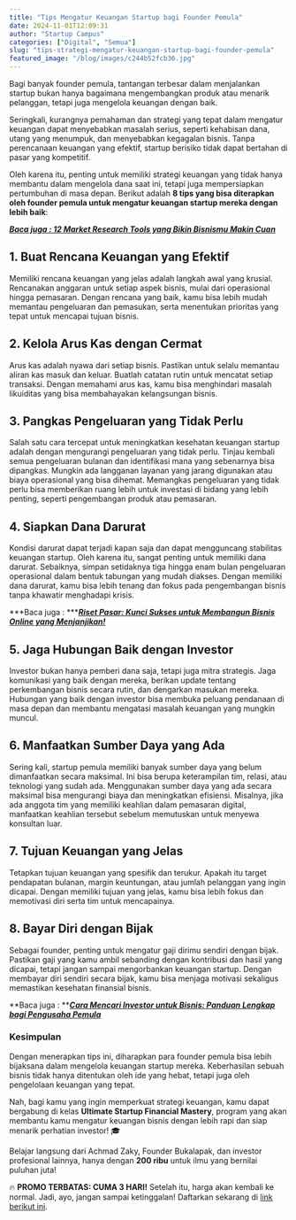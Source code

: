```yaml
---
title: "Tips Mengatur Keuangan Startup bagi Founder Pemula"
date: 2024-11-01T12:09:31
author: "Startup Campus"
categories: ["Digital", "Semua"]
slug: "tips-strategi-mengatur-keuangan-startup-bagi-founder-pemula"
featured_image: "/blog/images/c244b52fcb36.jpg"
---
```


Bagi banyak founder pemula, tantangan terbesar dalam menjalankan startup bukan hanya bagaimana mengembangkan produk atau menarik pelanggan, tetapi juga mengelola keuangan dengan baik. 

Seringkali, kurangnya pemahaman dan strategi yang tepat dalam mengatur keuangan dapat menyebabkan masalah serius, seperti kehabisan dana, utang yang menumpuk, dan menyebabkan kegagalan bisnis. Tanpa perencanaan keuangan yang efektif, startup berisiko tidak dapat bertahan di pasar yang kompetitif. 

Oleh karena itu, penting untuk memiliki strategi keuangan yang tidak hanya membantu dalam mengelola dana saat ini, tetapi juga mempersiapkan pertumbuhan di masa depan. Berikut adalah **8 tips yang bisa diterapkan oleh founder pemula untuk mengatur keuangan startup mereka dengan lebih baik**:

[***Baca juga : 12 Market Research Tools yang Bikin Bisnismu Makin Cuan***](https://startupcampus.id/blog/12-market-research-tools-yang-bikin-bisnismu-makin-cuan/)

## **1. Buat Rencana Keuangan yang Efektif**

Memiliki rencana keuangan yang jelas adalah langkah awal yang krusial. Rencanakan anggaran untuk setiap aspek bisnis, mulai dari operasional hingga pemasaran. Dengan rencana yang baik, kamu bisa lebih mudah memantau pengeluaran dan pemasukan, serta menentukan prioritas yang tepat untuk mencapai tujuan bisnis.

## **2. Kelola Arus Kas dengan Cermat**

Arus kas adalah nyawa dari setiap bisnis. Pastikan untuk selalu memantau aliran kas masuk dan keluar. Buatlah catatan rutin untuk mencatat setiap transaksi. Dengan memahami arus kas, kamu bisa menghindari masalah likuiditas yang bisa membahayakan kelangsungan bisnis. 

## **3. Pangkas Pengeluaran yang Tidak Perlu**

Salah satu cara tercepat untuk meningkatkan kesehatan keuangan startup adalah dengan mengurangi pengeluaran yang tidak perlu. Tinjau kembali semua pengeluaran bulanan dan identifikasi mana yang sebenarnya bisa dipangkas. Mungkin ada langganan layanan yang jarang digunakan atau biaya operasional yang bisa dihemat. Memangkas pengeluaran yang tidak perlu bisa memberikan ruang lebih untuk investasi di bidang yang lebih penting, seperti pengembangan produk atau pemasaran.

## **4. Siapkan Dana Darurat**

Kondisi darurat dapat terjadi kapan saja dan dapat mengguncang stabilitas keuangan startup. Oleh karena itu, sangat penting untuk memiliki dana darurat. Sebaiknya, simpan setidaknya tiga hingga enam bulan pengeluaran operasional dalam bentuk tabungan yang mudah diakses. Dengan memiliki dana darurat, kamu bisa lebih tenang dan fokus pada pengembangan bisnis tanpa khawatir menghadapi krisis.

***Baca juga : ***[***Riset Pasar: Kunci Sukses untuk Membangun Bisnis Online yang Menjanjikan!***](https://startupcampus.id/blog/langkah-sukses-memulai-bisnis-online-yang-menjanjikan-dengan-market-research/)

## **5. Jaga Hubungan Baik dengan Investor**

Investor bukan hanya pemberi dana saja, tetapi juga mitra strategis. Jaga komunikasi yang baik dengan mereka, berikan update tentang perkembangan bisnis secara rutin, dan dengarkan masukan mereka. Hubungan yang baik dengan investor bisa membuka peluang pendanaan di masa depan dan membantu mengatasi masalah keuangan yang mungkin muncul.

## **6. Manfaatkan Sumber Daya yang Ada**

Sering kali, startup pemula memiliki banyak sumber daya yang belum dimanfaatkan secara maksimal. Ini bisa berupa keterampilan tim, relasi, atau teknologi yang sudah ada. Menggunakan sumber daya yang ada secara maksimal bisa mengurangi biaya dan meningkatkan efisiensi. Misalnya, jika ada anggota tim yang memiliki keahlian dalam pemasaran digital, manfaatkan keahlian tersebut sebelum memutuskan untuk menyewa konsultan luar.

## **7. Tujuan Keuangan yang Jelas**

Tetapkan tujuan keuangan yang spesifik dan terukur. Apakah itu target pendapatan bulanan, margin keuntungan, atau jumlah pelanggan yang ingin dicapai. Dengan memiliki tujuan yang jelas, kamu bisa lebih fokus dan memotivasi diri serta tim untuk mencapainya.

## **8. Bayar Diri dengan Bijak**

Sebagai founder, penting untuk mengatur gaji dirimu sendiri dengan bijak. Pastikan gaji yang kamu ambil sebanding dengan kontribusi dan hasil yang dicapai, tetapi jangan sampai mengorbankan keuangan startup. Dengan membayar diri sendiri secara bijak, kamu bisa menjaga motivasi sekaligus memastikan kesehatan finansial bisnis.

**Baca juga : **[***Cara Mencari Investor untuk Bisnis: Panduan Lengkap bagi Pengusaha Pemula***](https://www.startupcampus.id/blog/cara-mencari-investor-untuk-bisnispanduan-lengkap-bagi-pengusaha-pemula/?_gl=1*1vlgzpm*_ga*MTE5MjUyMjIxOC4xNzI1NTE2Njky*_ga_3G9FB2PL4B*MTczMDQ2MjIzMS4zOS4xLjE3MzA0NjIyMzQuMC4wLjA.)

### **Kesimpulan**

Dengan menerapkan tips ini, diharapkan para founder pemula bisa lebih bijaksana dalam mengelola keuangan startup mereka. Keberhasilan sebuah bisnis tidak hanya ditentukan oleh ide yang hebat, tetapi juga oleh pengelolaan keuangan yang tepat.

Nah, bagi kamu yang ingin memperkuat strategi keuangan, kamu dapat bergabung di kelas **Ultimate Startup Financial Mastery**, program yang akan membantu kamu mengatur keuangan bisnis dengan lebih rapi dan siap menarik perhatian investor! 🎓

Belajar langsung dari Achmad Zaky, Founder Bukalapak, dan investor profesional lainnya, hanya dengan **200 ribu** untuk ilmu yang bernilai puluhan juta!

🔥 **PROMO TERBATAS: CUMA 3 HARI!** Setelah itu, harga akan kembali ke normal. Jadi, ayo, jangan sampai ketinggalan! Daftarkan sekarang di [link berikut ini](https://startupcampus.myr.id/course/financial-mastery).
